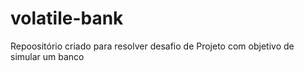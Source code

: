 # volatile-bank
Repoositório criado para resolver desafio de Projeto com objetivo de simular um banco

